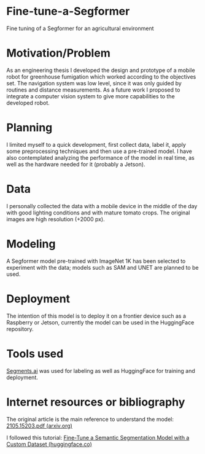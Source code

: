 # Fine-tune-a-Segformer
Fine tuning of a Segformer for an agricultural environment

# Motivation/Problem

As an engineering thesis I developed the design and prototype of a mobile robot for greenhouse fumigation which worked according to the objectives set. The navigation system was low level, since it was only guided by routines and distance measurements. As a future work I proposed to integrate a computer vision system to give more capabilities to the developed robot.

# Planning

I limited myself to a quick development, first collect data, label it, apply some preprocessing techniques and then use a pre-trained model. I have also contemplated analyzing the performance of the model in real time, as well as the hardware needed for it (probably a Jetson).

# Data

I personally collected the data with a mobile device in the middle of the day with good lighting conditions and with mature tomato crops. The original images are high resolution (+2000 px).

# Modeling

A Segformer model pre-trained with ImageNet 1K has been selected to experiment with the data; models such as SAM and UNET are planned to be used.

# Deployment

The intention of this model is to deploy it on a frontier device such as a Raspberry or Jetson, currently the model can be used in the HuggingFace repository.

# Tools used

[Segments.ai](http://Segments.ai) was used for labeling as well as HuggingFace for training and deployment.

# Internet resources or bibliography

The original article is the main reference to understand the model: [2105.15203.pdf (arxiv.org)](https://arxiv.org/pdf/2105.15203.pdf)

I followed this tutorial: [Fine-Tune a Semantic Segmentation Model with a Custom Dataset (huggingface.co)](https://huggingface.co/blog/fine-tune-segformer)
